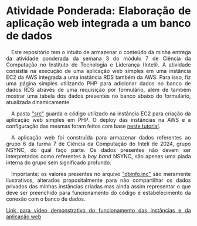 <div align="justify">

# Atividade Ponderada: Elaboração de aplicação web integrada a um banco de dados

&emsp;Este repositório tem o intuito de armazenar o conteúdo da minha entrega da atividade ponderada da semana 3 do módulo 7 de Ciência da Computação no Instituto de Tecnologia e Liderança (Inteli). A atividade consistia na execução de uma aplicação web simples em uma instância EC2 da AWS integrada a uma instância RDS também da AWS. Para isso, fiz uma página simples utilizando PHP para adicionar dados no banco de dados RDS através de uma requisição por formulário, além de também mostrar uma tabela dos dados presentes no banco abaixo do formulário, atualizada dinamicamente.

&emsp;A pasta ["src"](./src/) guarda o código utilizado na instância EC2 para criação da aplicação web simples em PHP. O deploy das instâncias na AWS e a configuração das mesmas foram feitos com base [neste tutorial](https://docs.aws.amazon.com/AmazonRDS/latest/UserGuide/TUT_WebAppWithRDS.html).

&emsp;A aplicação web foi construída para armazenar dados referentes ao grupo 6 da turma 7 de Ciência da Computação do Inteli de 2024, grupo NSYNC, do qual faço parte. Os dados presentes não devem ser interpretados como referentes à *boy band* NSYNC, são apenas uma piada interna do grupo sem significado profundo.

&emsp;Importante: os valores presentes no arquivo ["dbinfo.inc"](./src/inc/dbinfo.inc) são meramente ilustrativos, alterados propositalmente para não compartilhar os dados privados das minhas instâncias criadas mas ainda assim representar o que deve ser preenchido para funcionamento do código e estabelecimento da conexão com o banco de dados.

[Link para vídeo demonstrativo do funcionamento das instâncias e da aplicação web](https://drive.google.com/file/d/1-_k0F8BnJB1Fx7bg3sfidXDEMfy5dxRl/view?usp=sharing)